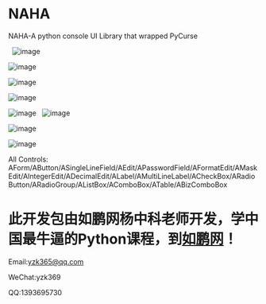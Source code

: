 # NAHA
NAHA-A python console UI Library that wrapped PyCurse

 
![image](https://raw.githubusercontent.com/yangzhongke/NAHA/master/doc/simple1.png) 

![image](https://raw.githubusercontent.com/yangzhongke/NAHA/master/doc/msgbox.png)

![image](https://raw.githubusercontent.com/yangzhongke/NAHA/master/doc/confirmbox.png)

![image](https://raw.githubusercontent.com/yangzhongke/NAHA/master/doc/controls1.png)

![image](https://raw.githubusercontent.com/yangzhongke/NAHA/master/doc/controls2.png)
 
![image](https://raw.githubusercontent.com/yangzhongke/NAHA/master/doc/menu1.png)

![image](https://raw.githubusercontent.com/yangzhongke/NAHA/master/doc/table1.png) 
 
![image](https://raw.githubusercontent.com/yangzhongke/NAHA/master/doc/subdialog1.png) 



All Controls:
AForm/AButton/ASingleLineField/AEdit/APasswordField/AFormatEdit/AMaskEdit/AIntegerEdit/ADecimalEdit/ALabel/AMultiLineLabel/ACheckBox/ARadioButton/ARadioGroup/AListBox/AComboBox/ATable/ABizComboBox
 
 
# 此开发包由如鹏网杨中科老师开发，学中国最牛逼的Python课程，到[如鹏网](http://www.rupeng.com)！

Email:yzk365@qq.com

WeChat:yzk369

QQ:1393695730
